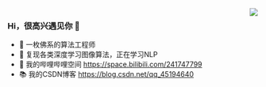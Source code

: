 <a href="https://github.com/qfs666">
<img align="right" src="https://github-readme-stats.vercel.app/api?username=qfs666&show_icons=true&hide_border=true">
</a>

### Hi，很高兴遇见你 👋

- 🍬 一枚佛系的算法工程师
- 🔨 复现各类深度学习图像算法，正在学习NLP
- 📯 我的哔哩哔哩空间 https://space.bilibili.com/241747799
- 📚 我的CSDN博客 https://blog.csdn.net/qq_45194640
